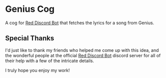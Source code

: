# Genius Cog
A cog for [Red Discord Bot](https://github.com/Cog-Creators/Red-DiscordBot) that fetches the lyrics for a song from Genius.

## Special Thanks
I'd just like to thank my friends who helped me come up with this idea, and the wonderful people at the official [Red Discord Bot](https://discordapp.com/invite/red) discord server for all of their help with a few of the intricate details.

I truly hope you enjoy my work!
